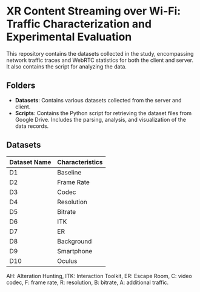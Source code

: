 # XR Content Streaming over Wi-Fi: Traffic Characterization and Experimental Evaluation

This repository contains the datasets collected in the study, encompassing network traffic traces and WebRTC statistics for both the client and server. It also contains the script for analyzing the data.

## Folders

- **Datasets**: Contains various datasets collected from the server and client.
- **Scripts**: Contains the Python script for retrieving the dataset files from Google Drive. Includes the parsing, analysis, and visualization of the data records.

## Datasets

| Dataset Name | Characteristics                                                   |
|--------------|------------------------------------------------------------------|
| D1           | Baseline | AH \| C: H.264, F: 90, R: 3664x1920p, B: 50 \| A: 0 \| Laptop          |
| D2           | Frame Rate | AH \| C: H.264, F: 60 & 30, R: 3664x1920p, B: 50 \| A: 0 \| Laptop    |
| D3           | Codec | AH \| C: VP9, F: 90 & 60 & 30, R: 3664x1920p, B: 50 \| A: 0 \| Laptop      |
| D4           | Resolution | AH \| C: H.264, F: 90, R: 2880x1600p, B: 50 \| A: 0 \| Laptop        |
| D5           | Bitrate | AH \| C: H.264, F: 90, R: 3664x1920p, B: 100 \| A: 0 \| Laptop          |
| D6           | ITK | ITK \| C: H.264, F: 90, R: 3664x1920p, B: 50 \| A: 0 \| Laptop               |
| D7           | ER | ER \| C: H.264, F: 90, R: 3664x1920p, B: 50 \| A: 0 \| Laptop                 |
| D8           | Background | AH \| C: H.264, F: 90, R: 3664x1920p, B: 50 \| A: 50 & 100 & 200 \| Laptop |
| D9           | Smartphone | AH \| C: H.264, F: 90, R: 3664x1920p, B: 50 \| A: 0 \| Smartphone     |
| D10          | Oculus | AH \| C: H.264, F: 90, R: 3664x1920p, B: 50 \| A: 0 \| Laptop + Oculus Link |

AH: Alteration Hunting, ITK: Interaction Toolkit, ER: Escape Room, C: video codec, F: frame rate, R: resolution, B: bitrate, A: additional traffic.
